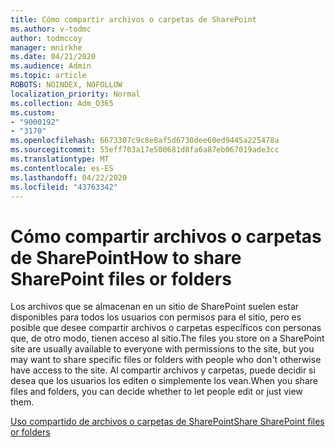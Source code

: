 ```yaml
---
title: Cómo compartir archivos o carpetas de SharePoint
ms.author: v-todmc
author: todmccoy
manager: mnirkhe
ms.date: 04/21/2020
ms.audience: Admin
ms.topic: article
ROBOTS: NOINDEX, NOFOLLOW
localization_priority: Normal
ms.collection: Adm_O365
ms.custom:
- "9000192"
- "3170"
ms.openlocfilehash: 6673307c9c8e8af5d6730dee60ed9445a225478a
ms.sourcegitcommit: 55eff703a17e500681d8fa6a87eb067019ade3cc
ms.translationtype: MT
ms.contentlocale: es-ES
ms.lasthandoff: 04/22/2020
ms.locfileid: "43763342"
---
```

# <a name="how-to-share-sharepoint-files-or-folders"></a><span data-ttu-id="76330-102">Cómo compartir archivos o carpetas de SharePoint</span><span class="sxs-lookup"><span data-stu-id="76330-102">How to share SharePoint files or folders</span></span>

<span data-ttu-id="76330-103">Los archivos que se almacenan en un sitio de SharePoint suelen estar disponibles para todos los usuarios con permisos para el sitio, pero es posible que desee compartir archivos o carpetas específicos con personas que, de otro modo, tienen acceso al sitio.</span><span class="sxs-lookup"><span data-stu-id="76330-103">The files you store on a SharePoint site are usually available to everyone with permissions to the site, but you may want to share specific files or folders with people who don't otherwise have access to the site.</span></span> <span data-ttu-id="76330-104">Al compartir archivos y carpetas, puede decidir si desea que los usuarios los editen o simplemente los vean.</span><span class="sxs-lookup"><span data-stu-id="76330-104">When you share files and folders, you can decide whether to let people edit or just view them.</span></span>

[<span data-ttu-id="76330-105">Uso compartido de archivos o carpetas de SharePoint</span><span class="sxs-lookup"><span data-stu-id="76330-105">Share SharePoint files or folders</span></span>](https://support.office.com/article/1fe37332-0f9a-4719-970e-d2578da4941c)